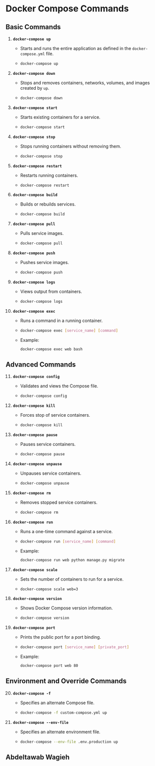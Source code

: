 # Docker Compose Commands

## Basic Commands

1. **`docker-compose up`**
   - Starts and runs the entire application as defined in the `docker-compose.yml` file.
   - ```sh
     docker-compose up
     ```

2. **`docker-compose down`**
   - Stops and removes containers, networks, volumes, and images created by `up`.
   - ```sh
     docker-compose down
     ```

3. **`docker-compose start`**
   - Starts existing containers for a service.
   - ```sh
     docker-compose start
     ```

4. **`docker-compose stop`**
   - Stops running containers without removing them.
   - ```sh
     docker-compose stop
     ```

5. **`docker-compose restart`**
   - Restarts running containers.
   - ```sh
     docker-compose restart
     ```

6. **`docker-compose build`**
   - Builds or rebuilds services.
   - ```sh
     docker-compose build
     ```

7. **`docker-compose pull`**
   - Pulls service images.
   - ```sh
     docker-compose pull
     ```

8. **`docker-compose push`**
   - Pushes service images.
   - ```sh
     docker-compose push
     ```

9. **`docker-compose logs`**
   - Views output from containers.
   - ```sh
     docker-compose logs
     ```

10. **`docker-compose exec`**
    - Runs a command in a running container.
    - ```sh
      docker-compose exec [service_name] [command]
      ```
    - Example:
      ```sh
      docker-compose exec web bash
      ```

## Advanced Commands

11. **`docker-compose config`**
    - Validates and views the Compose file.
    - ```sh
      docker-compose config
      ```

12. **`docker-compose kill`**
    - Forces stop of service containers.
    - ```sh
      docker-compose kill
      ```

13. **`docker-compose pause`**
    - Pauses service containers.
    - ```sh
      docker-compose pause
      ```

14. **`docker-compose unpause`**
    - Unpauses service containers.
    - ```sh
      docker-compose unpause
      ```

15. **`docker-compose rm`**
    - Removes stopped service containers.
    - ```sh
      docker-compose rm
      ```

16. **`docker-compose run`**
    - Runs a one-time command against a service.
    - ```sh
      docker-compose run [service_name] [command]
      ```
    - Example:
      ```sh
      docker-compose run web python manage.py migrate
      ```

17. **`docker-compose scale`**
    - Sets the number of containers to run for a service.
    - ```sh
      docker-compose scale web=3
      ```

18. **`docker-compose version`**
    - Shows Docker Compose version information.
    - ```sh
      docker-compose version
      ```

19. **`docker-compose port`**
    - Prints the public port for a port binding.
    - ```sh
      docker-compose port [service_name] [private_port]
      ```
    - Example:
      ```sh
      docker-compose port web 80
      ```

## Environment and Override Commands

20. **`docker-compose -f`**
    - Specifies an alternate Compose file.
    - ```sh
      docker-compose -f custom-compose.yml up
      ```

21. **`docker-compose --env-file`**
    - Specifies an alternate environment file.
    - ```sh
      docker-compose --env-file .env.production up
      ```

## Abdeltawab Wagieh
